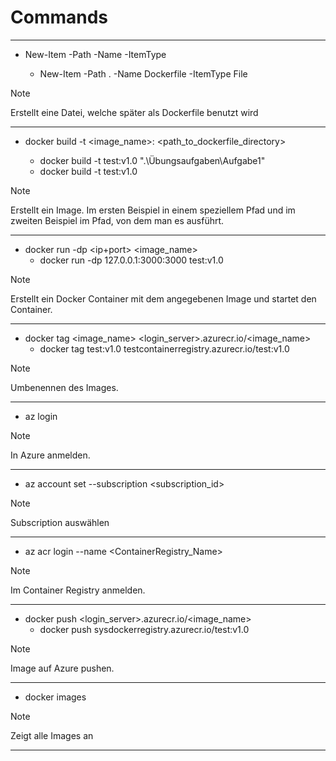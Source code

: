 # Commands
***
- New-Item -Path <Pfad> -Name <Dateiname> -ItemType <Dateityp>
    - New-Item -Path . -Name Dockerfile -ItemType File
>[!NOTE]
>Erstellt eine Datei, welche später als Dockerfile benutzt wird
***
- docker build -t <image_name>:<tag> <path_to_dockerfile_directory>
    - docker build -t test:v1.0 ".\Übungsaufgaben\Aufgabe1"
    - docker build -t test:v1.0
>[!NOTE]
>Erstellt ein Image. Im ersten Beispiel in einem speziellem Pfad und im zweiten Beispiel im Pfad, von dem man es ausführt.
***
- docker run -dp <ip+port> <image_name>
    - docker run -dp 127.0.0.1:3000:3000 test:v1.0
>[!NOTE]
>Erstellt ein Docker Container mit dem angegebenen Image und startet den Container.
***
- docker tag <image_name> <login_server>.azurecr.io/<image_name>
    - docker tag test:v1.0 testcontainerregistry.azurecr.io/test:v1.0
>[!NOTE]
>Umbenennen des Images.
***
- az login
>[!NOTE]
>In Azure anmelden.
***
- az account set --subscription <subscription_id>
>[!NOTE]
>Subscription auswählen
***
- az acr login --name <ContainerRegistry_Name>
>[!NOTE]
>Im Container Registry anmelden.
***
- docker push <login_server>.azurecr.io/<image_name>
    - docker push sysdockerregistry.azurecr.io/test:v1.0
>[!NOTE]
>Image auf Azure pushen.
***
- docker images
>[!NOTE]
>Zeigt alle Images an
***
